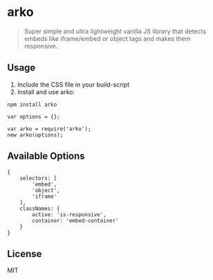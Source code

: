 # arko

> Super simple and ultra lightweight vanilla JS library that detects embeds like iframe/embed or object tags and makes them responsive.

## Usage

1. Include the CSS file in your build-script
2. Install and use arko:

```
npm install arko
```

```
var options = {};

var arko = require('arko');
new arko(options);
```

## Available Options

```
{
    selectors: [
        'embed',
        'object',
        'iframe'
    ],
    classNames: {
        active: 'is-responsive',
        container: 'embed-container'
    }
}
```

## License

MIT